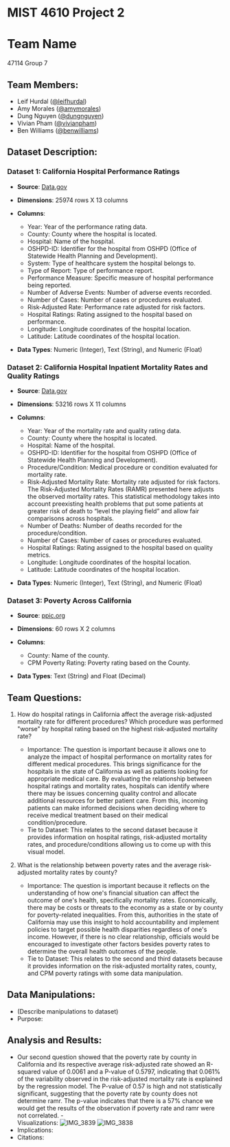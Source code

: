 # MIST 4610 Project 2

# Team Name
47114 Group 7

## Team Members:
- Leif Hurdal ([@leifhurdal](https://github.com/leifhurdal))
- Amy Morales ([@amymorales](https://github.com/amyfrmorales))
- Dung Nguyen ([@dungnguyen](https://github.com/den50791))
- Vivian Pham ([@vivianpham](https://github.com/vivianxpham))
- Ben Williams ([@benwilliams](https://github.com/bendeanwilly))

## Dataset Description:

### Dataset 1: California Hospital Performance Ratings
  - **Source**: [Data.gov](https://catalog.data.gov/dataset/california-hospital-performance-ratings-91d9b/resource/7ac54225-fb51-40c3-b2fb-9979a4bbc620)  
  - **Dimensions**: 25974 rows X 13 columns
  
  - **Columns**: 
  
    - Year: Year of the performance rating data.
    - County: County where the hospital is located.
    - Hospital: Name of the hospital.
    - OSHPD-ID: Identifier for the hospital from OSHPD (Office of Statewide Health Planning and Development).
    - System: Type of healthcare system the hospital belongs to.
    - Type of Report: Type of performance report.
    - Performance Measure: Specific measure of hospital performance being reported.
    - Number of Adverse Events: Number of adverse events recorded.
    - Number of Cases: Number of cases or procedures evaluated.
    - Risk-Adjusted Rate: Performance rate adjusted for risk factors.
    - Hospital Ratings: Rating assigned to the hospital based on performance.
    - Longitude: Longitude coordinates of the hospital location.
    - Latitude: Latitude coordinates of the hospital location.
  
  - **Data Types**: Numeric (Integer), Text (String), and Numeric (Float)

### Dataset 2: California Hospital Inpatient Mortality Rates and Quality Ratings
  - **Source**: [Data.gov](https://catalog.data.gov/dataset/california-hospital-inpatient-mortality-rates-and-quality-ratings-c11e9)  
  - **Dimensions**: 53216 rows X 11 columns
  
  - **Columns**:
  
    - Year: Year of the mortality rate and quality rating data.
    - County: County where the hospital is located.
    - Hospital: Name of the hospital.
    - OSHPD-ID: Identifier for the hospital from OSHPD (Office of Statewide Health Planning and Development).
    - Procedure/Condition: Medical procedure or condition evaluated for mortality rate.
    - Risk-Adjusted Mortality Rate: Mortality rate adjusted for risk factors. The Risk-Adjusted Mortality Rates (RAMR) presented here adjusts the observed mortality rates. This statistical methodology takes into account preexisting health problems that put some patients at greater risk of death to “level the playing field” and allow fair comparisons across hospitals.
    - Number of Deaths: Number of deaths recorded for the procedure/condition.
    - Number of Cases: Number of cases or procedures evaluated.
    - Hospital Ratings: Rating assigned to the hospital based on quality metrics.
    - Longitude: Longitude coordinates of the hospital location.
    - Latitude: Latitude coordinates of the hospital location.
    
  - **Data Types**: Numeric (Integer), Text (String), and Numeric (Float)

### Dataset 3: Poverty Across California
  - **Source**: [ppic.org](https://www.ppic.org/data-set/poverty-across-california/)  
  - **Dimensions**: 60 rows X 2 columns

  - **Columns**: 
    - County: Name of the county.
    - CPM Poverty Rating: Poverty rating based on the County.
  
  - **Data Types**: Text (String) and Float (Decimal)

## Team Questions:

1. How do hospital ratings in California affect the average risk-adjusted mortality rate for different procedures? Which procedure was performed "worse" by hospital rating based on the highest risk-adjusted mortality rate?
   - Importance: The question is important because it allows one to analyze the impact of hospital performance on mortality rates for different medical procedures. This brings significance for the hospitals in the state of California as well as patients looking for appropriate medical care. By evaluating the relationship between hospital ratings and mortality rates, hospitals can identify where there may be issues concerning quality control and allocate additional resources for better patient care. From this, incoming patients can make informed decisions when deciding where to receive medical treatment based on their medical condition/procedure. 
   - Tie to Dataset: This relates to the second dataset because it provides information on hospital ratings, risk-adjusted mortality rates, and procedure/conditions allowing us to come up with this visual model. 
    
2. What is the relationship between poverty rates and the average risk-adjusted mortality rates by county?
   - Importance: The question is important because it reflects on the understanding of how one's financial situation can affect the outcome of one's health, specifically mortality rates. Economically, there may be costs or threats to the economy as a state or by county for poverty-related inequalities. From this, authorities in the state of California may use this insight to hold accountability and implement policies to target possible health disparities regardless of one's income. However, if there is no clear relationship, officials would be encouraged to investigate other factors besides poverty rates to determine the overall health outcomes of the people.
   - Tie to Dataset: This relates to the second and third datasets because it provides information on the risk-adjusted mortality rates, county, and CPM poverty ratings with some data manipulation.
   
## Data Manipulations:
   - (Describe manipulations to dataset)
   - Purpose: 

## Analysis and Results:
   - Our second question showed that the poverty rate by county in California and its respective average risk-adjusted rate showed an R-squared value of 0.0061 and a P-value of 0.5797, indicating that 0.061% of the variability observed in the risk-adjusted mortality rate is explained by the regression model. The P-value of 0.57 is high and not statistically significant, suggesting that the poverty rate by county does not determine ramr. The p-value indicates that there is a 57% chance we would get the results of the observation if poverty rate and ramr were not correlated.   -  
    Visualizations:
     ![IMG_3839](https://github.com/den50791/MIST4610-Group-7-Project-2/assets/163002845/6fd34b03-c833-4269-92f7-b22f0fb21ae3)
     ![IMG_3838](https://github.com/den50791/MIST4610-Group-7-Project-2/assets/163002845/1d970c7e-6c42-4e3d-a0ce-5ac078aa6709)
   - Implications:
   - Citations:
